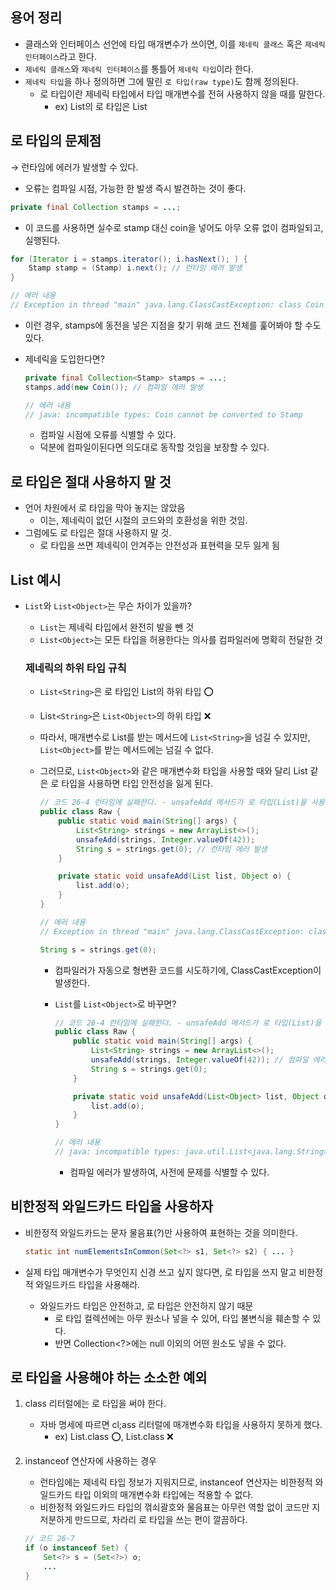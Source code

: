 ## 용어 정리

- 클래스와 인터페이스 선언에 타입 매개변수가 쓰이면, 이를 `제네릭 클래스` 혹은 `제네릭 인터페이스`라고 한다.
- `제네릭 클래스`와 `제네릭 인터페이스`를 통틀어 `제네릭 타입`이라 한다.
- `제네릭 타입`을 하나 정의하면 그에 딸린 `로 타입(raw type)`도 함께 정의된다.
    - 로 타입이란 제네릭 타입에서 타입 매개변수를 전혀 사용하지 않을 때를 말한다.
        - ex) List<E>의 로 타입은 List

## 로 타입의 문제점

→ 런타임에 에러가 발생할 수 있다.

- 오류는 컴파일 시점, 가능한 한 발생 즉시 발견하는 것이 좋다.

```java
private final Collection stamps = ...;
```

- 이 코드를 사용하면 실수로 stamp 대신 coin을 넣어도 아무 오류 없이 컴파일되고, 실행된다.

```java
for (Iterator i = stamps.iterator(); i.hasNext(); ) {
    Stamp stamp = (Stamp) i.next(); // 런타임 에러 발생
}

// 에러 내용
// Exception in thread "main" java.lang.ClassCastException: class Coin cannot be cast to class Stamp
```

- 이런 경우, stamps에 동전을 넣은 지점을 찾기 위해 코드 전체를 훑어봐야 할 수도 있다.
- 제네릭을 도입한다면?
    
    ```java
    private final Collection<Stamp> stamps = ...;
    stamps.add(new Coin()); // 컴파일 에러 발생
    
    // 에러 내용
    // java: incompatible types: Coin cannot be converted to Stamp
    ```
    
    - 컴파일 시점에 오류를 식별할 수 있다.
    - 덕분에 컴파일이된다면 의도대로 동작할 것임을 보장할 수 있다.

## 로 타입은 절대 사용하지 말 것

- 언어 차원에서 로 타입을 막아 놓지는 않았음
    - 이는, 제네릭이 없던 시절의 코드와의 호환성을 위한 것임.
- 그럼에도 로 타입은 절대 사용하지 말 것.
    - 로 타입을 쓰면 제네릭이 안겨주는 안전성과 표현력을 모두 잃게 됨

## List 예시

- `List`와 `List<Object>`는 무슨 차이가 있을까?
    - `List`는 제네릭 타입에서 완전히 발을 뺀 것
    - `List<Object>`는 모든 타입을 허용한다는 의사를 컴파일러에 명확히 전달한 것
    
    ### 제네릭의 하위 타입 규칙
    
    - `List<String>`은 로 타입인 List의 하위 타입 ⭕️
    - Lis`t<String>`은 `List<Object>`의 하위 타입 ❌
    - 따라서, 매개변수로 List를 받는 메서드에 `List<String>`을 넘길 수 있지만, `List<Object>`를 받는 메서드에는 넘길 수 없다.
    - 그러므로, `List<Object>`와 같은 매개변수화 타입을 사용할 때와 달리 List 같은 로 타입을 사용하면 타입 안전성을 잃게 된다.
        
        ```java
        // 코드 26-4 런타임에 실패한다. - unsafeAdd 메서드가 로 타입(List)을 사용 (156-157쪽)
        public class Raw {
            public static void main(String[] args) {
                List<String> strings = new ArrayList<>();
                unsafeAdd(strings, Integer.valueOf(42));
                String s = strings.get(0); // 런타임 에러 발생
            }
        
            private static void unsafeAdd(List list, Object o) {
                list.add(o);
            }
        }
        
        // 에러 내용
        // Exception in thread "main" java.lang.ClassCastException: class java.lang.Integer cannot be cast to class java.lang.String
        ```
        
        ```java
        String s = strings.get(0);
        ```
        
        - 컴파일러가 자동으로 형변환 코드를 시도하기에, ClassCastException이 발생한다.
        - `List`를 `List<Object>`로 바꾸면?
            
            ```java
            // 코드 26-4 런타임에 실패한다. - unsafeAdd 메서드가 로 타입(List)을 사용 (156-157쪽)
            public class Raw {
                public static void main(String[] args) {
                    List<String> strings = new ArrayList<>();
                    unsafeAdd(strings, Integer.valueOf(42)); // 컴파일 에러 발생
                    String s = strings.get(0);
                }
            
                private static void unsafeAdd(List<Object> list, Object o) {
                    list.add(o);
                }
            }
            
            // 에러 내용
            // java: incompatible types: java.util.List<java.lang.String> cannot be converted to java.util.List<java.lang.Object>
            ```
            
            - 컴파일 에러가 발생하여, 사전에 문제를 식별할 수 있다.

## 비한정적 와일드카드 타입을 사용하자

- 비한정적 와일드카드는 문자 물음표(?)만 사용하여 표현하는 것을 의미한다.
    
    ```java
    static int numElementsInCommon(Set<?> s1, Set<?> s2) { ... }
    ```
    
- 실제 타입 매개변수가 무엇인지 신경 쓰고 싶지 않다면, 로 타입을 쓰지 말고 비한정적 와일드카드 타입을 사용해라.
    - 와일드카드 타입은 안전하고, 로 타입은 안전하지 않기 때문
        - 로 타입 컬렉션에는 아무 원소나 넣을 수 있어, 타입 불변식을 훼손할 수 있다.
        - 반면 Collection<?>에는 null 이외의 어떤 원소도 넣을 수 없다.

## 로 타입을 사용해야 하는 소소한 예외

1. class 리터럴에는 로 타입을 써야 한다.
    - 자바 명세에 따르면 cl;ass 리터럴에 매개변수화 타입을 사용하지 못하게 했다.
        - ex) List.class ⭕️, List<String>.class ❌
2. instanceof 연산자에 사용하는 경우
    - 런타임에는 제네릭 타입 정보가 지워지므로, instanceof 연산자는 비한정적 와일드카드 타입 이외의 매개변수화 타입에는 적용할 수 없다.
    - 비한정적 와일드카드 타입의 꺾쇠괄호와 물음표는 아무런 역할 없이 코드만 지저분하게 만드므로, 차라리 로 타입을 쓰는 편이 깔끔하다.
    
    ```java
    // 코드 26-7
    if (o instanceof Set) {
    	Set<?> s = (Set<?>) o;
    	...
    }
    ```
